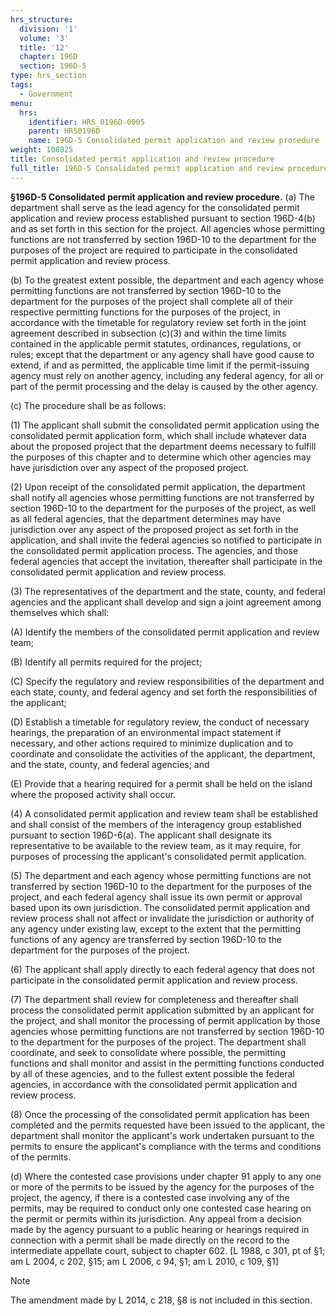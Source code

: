 ```yaml
---
hrs_structure:
  division: '1'
  volume: '3'
  title: '12'
  chapter: 196D
  section: 196D-5
type: hrs_section
tags:
  - Government
menu:
  hrs:
    identifier: HRS_0196D-0005
    parent: HRS0196D
    name: 196D-5 Consolidated permit application and review procedure
weight: 108025
title: Consolidated permit application and review procedure
full_title: 196D-5 Consolidated permit application and review procedure
---
```

**§196D-5 Consolidated permit application and review procedure.** (a) The department shall serve as the lead agency for the consolidated permit application and review process established pursuant to section 196D-4(b) and as set forth in this section for the project. All agencies whose permitting functions are not transferred by section 196D-10 to the department for the purposes of the project are required to participate in the consolidated permit application and review process.

(b) To the greatest extent possible, the department and each agency whose permitting functions are not transferred by section 196D-10 to the department for the purposes of the project shall complete all of their respective permitting functions for the purposes of the project, in accordance with the timetable for regulatory review set forth in the joint agreement described in subsection (c)(3) and within the time limits contained in the applicable permit statutes, ordinances, regulations, or rules; except that the department or any agency shall have good cause to extend, if and as permitted, the applicable time limit if the permit-issuing agency must rely on another agency, including any federal agency, for all or part of the permit processing and the delay is caused by the other agency.

(c) The procedure shall be as follows:

(1) The applicant shall submit the consolidated permit application using the consolidated permit application form, which shall include whatever data about the proposed project that the department deems necessary to fulfill the purposes of this chapter and to determine which other agencies may have jurisdiction over any aspect of the proposed project.

(2) Upon receipt of the consolidated permit application, the department shall notify all agencies whose permitting functions are not transferred by section 196D-10 to the department for the purposes of the project, as well as all federal agencies, that the department determines may have jurisdiction over any aspect of the proposed project as set forth in the application, and shall invite the federal agencies so notified to participate in the consolidated permit application process. The agencies, and those federal agencies that accept the invitation, thereafter shall participate in the consolidated permit application and review process.

(3) The representatives of the department and the state, county, and federal agencies and the applicant shall develop and sign a joint agreement among themselves which shall:

(A) Identify the members of the consolidated permit application and review team;

(B) Identify all permits required for the project;

(C) Specify the regulatory and review responsibilities of the department and each state, county, and federal agency and set forth the responsibilities of the applicant;

(D) Establish a timetable for regulatory review, the conduct of necessary hearings, the preparation of an environmental impact statement if necessary, and other actions required to minimize duplication and to coordinate and consolidate the activities of the applicant, the department, and the state, county, and federal agencies; and

(E) Provide that a hearing required for a permit shall be held on the island where the proposed activity shall occur.

(4) A consolidated permit application and review team shall be established and shall consist of the members of the interagency group established pursuant to section 196D-6(a). The applicant shall designate its representative to be available to the review team, as it may require, for purposes of processing the applicant's consolidated permit application.

(5) The department and each agency whose permitting functions are not transferred by section 196D-10 to the department for the purposes of the project, and each federal agency shall issue its own permit or approval based upon its own jurisdiction. The consolidated permit application and review process shall not affect or invalidate the jurisdiction or authority of any agency under existing law, except to the extent that the permitting functions of any agency are transferred by section 196D-10 to the department for the purposes of the project.

(6) The applicant shall apply directly to each federal agency that does not participate in the consolidated permit application and review process.

(7) The department shall review for completeness and thereafter shall process the consolidated permit application submitted by an applicant for the project, and shall monitor the processing of permit application by those agencies whose permitting functions are not transferred by section 196D-10 to the department for the purposes of the project. The department shall coordinate, and seek to consolidate where possible, the permitting functions and shall monitor and assist in the permitting functions conducted by all of these agencies, and to the fullest extent possible the federal agencies, in accordance with the consolidated permit application and review process.

(8) Once the processing of the consolidated permit application has been completed and the permits requested have been issued to the applicant, the department shall monitor the applicant's work undertaken pursuant to the permits to ensure the applicant's compliance with the terms and conditions of the permits.

(d) Where the contested case provisions under chapter 91 apply to any one or more of the permits to be issued by the agency for the purposes of the project, the agency, if there is a contested case involving any of the permits, may be required to conduct only one contested case hearing on the permit or permits within its jurisdiction. Any appeal from a decision made by the agency pursuant to a public hearing or hearings required in connection with a permit shall be made directly on the record to the intermediate appellate court, subject to chapter 602\. [L 1988, c 301, pt of §1; am L 2004, c 202, §15; am L 2006, c 94, §1; am L 2010, c 109, §1]

Note

The amendment made by L 2014, c 218, §8 is not included in this section.